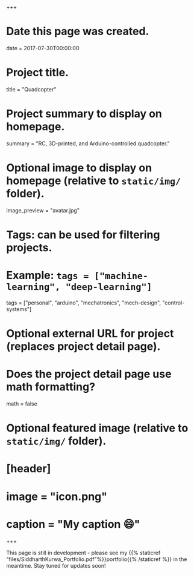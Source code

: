 +++
# Date this page was created.
date = 2017-07-30T00:00:00

# Project title.
title = "Quadcopter"

# Project summary to display on homepage.
summary = "RC, 3D-printed, and Arduino-controlled quadcopter."

# Optional image to display on homepage (relative to `static/img/` folder).
image_preview = "avatar.jpg"

# Tags: can be used for filtering projects.
# Example: `tags = ["machine-learning", "deep-learning"]`
tags = ["personal", "arduino", "mechatronics", "mech-design", "control-systems"]

# Optional external URL for project (replaces project detail page).

# Does the project detail page use math formatting?
math = false

# Optional featured image (relative to `static/img/` folder).
# [header]
# image = "icon.png"
# caption = "My caption :smile:"

+++

This page is still in development - please see my {{% staticref "files/SiddharthKurwa_Portfolio.pdf"%}}portfolio{{% /staticref %}} in the meantime. Stay tuned for updates soon!